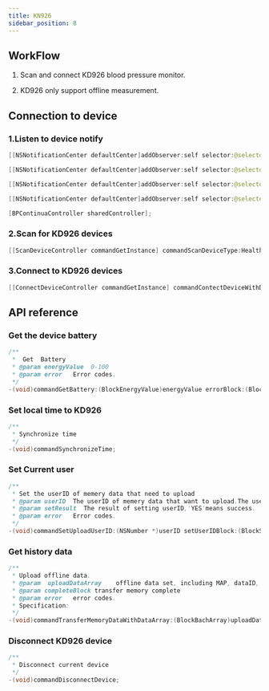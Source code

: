 ```yaml
---
title: KN926
sidebar_position: 8
---
```


## WorkFlow

1. Scan and connect KD926 blood pressure monitor.

2. KD926 only support offline measurement.

## Connection to device

### 1.Listen to device notify

```java
[[NSNotificationCenter defaultCenter]addObserver:self selector:@selector(deviceDiscovered:) name:ContinuaBPDiscover object:nil];

[[NSNotificationCenter defaultCenter]addObserver:self selector:@selector(deviceConnectFailed:) name:ContinuaBPConnectFailed object:nil];

[[NSNotificationCenter defaultCenter]addObserver:self selector:@selector(DeviceConnected:) name:ContinuaBPConnectNoti object:nil];

[[NSNotificationCenter defaultCenter]addObserver:self selector:@selector(DeviceDisconnected:) name:ContinuaBPDisConnectNoti object:nil];

[BPContinuaController sharedController];
```

### 2.Scan for KD926 devices

```java
[[ScanDeviceController commandGetInstance] commandScanDeviceType:HealthDeviceType_KD926];
```

### 3.Connect to KD926 devices

```java
[[ConnectDeviceController commandGetInstance] commandContectDeviceWithDeviceType:HealthDeviceType_KD926 andSerialNub:deviceMac];
```

## API reference

### Get the device battery

```java
/**
 *  Get  Battery
 * @param energyValue  0-100
 * @param error   Error codes.
 */
-(void)commandGetBattery:(BlockEnergyValue)energyValue errorBlock:(BlockError)error;
```

### Set local time to KD926

```java
/**
 * Synchronize time
 */
-(void)commandSynchronizeTime;
```


### Set Current user

```java
/**
 * Set the userID of memery data that need to upload
 * @param userID  The userID of memery data that want to upload.The userID is @1 or @2.
 * @param setResult  The result of setting userID,'YES'means success.
 * @param error   Error codes.
 */
-(void)commandSetUploadUserID:(NSNumber *)userID setUserIDBlock:(BlockSetUserID)setResult errorBlock:(BlockError)error;
```

### Get history data

```java
/**
 * Upload offline data.
 * @param  uploadDataArray    offline data set, including MAP, dataID, dia, heartRate, irregular, measureState, sys, time, unit, userId.
 * @param completeBlock transfer memory complete
 * @param error   error codes.
 * Specification:
 */
-(void)commandTransferMemoryDataWithDataArray:(BlockBachArray)uploadDataArray complete:(BlockSuccess)completeBlock errorBlock:(BlockError)error;
```

### Disconnect KD926 device

```java
/**
 * Disconnect current device
 */
-(void)commandDisconnectDevice;
```
